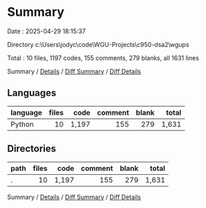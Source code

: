 # Summary

Date : 2025-04-29 18:15:37

Directory c:\\Users\\jodyc\\code\\WGU-Projects\\c950-dsa2\\wgups

Total : 10 files,  1197 codes, 155 comments, 279 blanks, all 1631 lines

Summary / [Details](details.md) / [Diff Summary](diff.md) / [Diff Details](diff-details.md)

## Languages
| language | files | code | comment | blank | total |
| :--- | ---: | ---: | ---: | ---: | ---: |
| Python | 10 | 1,197 | 155 | 279 | 1,631 |

## Directories
| path | files | code | comment | blank | total |
| :--- | ---: | ---: | ---: | ---: | ---: |
| . | 10 | 1,197 | 155 | 279 | 1,631 |

Summary / [Details](details.md) / [Diff Summary](diff.md) / [Diff Details](diff-details.md)